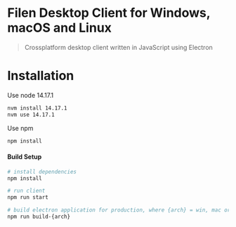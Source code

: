 # Filen Desktop Client for Windows, macOS and Linux
> Crossplatform desktop client written in JavaScript using Electron

# Installation

Use node 14.17.1

``` bash
nvm install 14.17.1
nvm use 14.17.1
```

Use npm

``` bash
npm install
```

#### Build Setup

``` bash
# install dependencies
npm install

# run client
npm run start

# build electron application for production, where {arch} = win, mac or linux
npm run build-{arch}

```